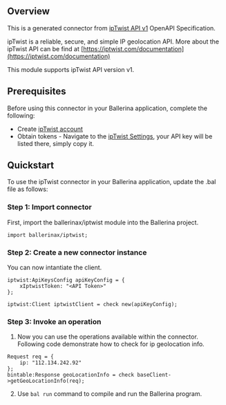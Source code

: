 ## Overview
This is a generated connector from [ipTwist API v1](https://iptwist.com/) OpenAPI Specification. 

ipTwist is a reliable, secure, and simple IP geolocation API. More about the ipTwist API can be find at [https://iptwist.com/documentation](https://iptwist.com/documentation)
 
This module supports ipTwist API version v1.

## Prerequisites
Before using this connector in your Ballerina application, complete the following:
- Create [ipTwist account](https://iptwist.com/register)
- Obtain tokens - Navigate to the [ipTwist Settings](https://iptwist.com/settings), your API key will be listed there, simply copy it. 
 
## Quickstart
To use the ipTwist connector in your Ballerina application, update the .bal file as follows:
### Step 1: Import connector
First, import the ballerinax/iptwist module into the Ballerina project.
```ballerina
import ballerinax/iptwist;
```
### Step 2: Create a new connector instance
You can now intantiate the client.

```ballerina
iptwist:ApiKeysConfig apiKeyConfig = {
    xIptwistToken: "<API Token>"  
};

iptwist:Client iptwistClient = check new(apiKeyConfig);
```

### Step 3: Invoke an operation
1. Now you can use the operations available within the connector. Following code demonstrate how to check for ip geolocation info.
```ballerina
Request req = {
    ip: "112.134.242.92"
};
bintable:Response geoLocationInfo = check baseClient->getGeoLocationInfo(req);
```
2. Use `bal run` command to compile and run the Ballerina program.
